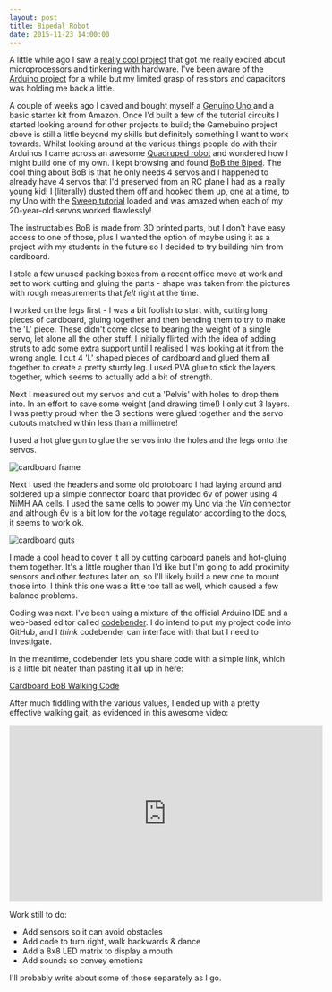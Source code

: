 ```yaml
---
layout: post
title: Bipedal Robot
date: 2015-11-23 14:00:00
---
```

A little while ago I saw a [really cool project][GAMEBUINO] that got me really excited
about microprocessors and tinkering with hardware. I've been aware of the [Arduino project][ARDUINO]
for a while but my limited grasp of resistors and capacitors was holding me back a little.

A couple of weeks ago I caved and bought myself a [Genuino Uno ][UNO] and a basic starter kit from
Amazon. Once I'd built a few of the tutorial circuits I started looking around for other projects to
build; the Gamebuino project above is still a little beyond my skills but definitely something I want
to work towards. Whilst looking around at the various things people do with their Arduinos I came across
an awesome [Quadruped robot][QUAD] and wondered how I might build one of my own. I kept browsing and
found [BoB the Biped][BOB]. The cool thing about BoB is that he only needs 4 servos and I happened to
already have 4 servos that I'd preserved from an RC plane I had as a really young kid! I (literally)
dusted them off and hooked them up, one at a time, to my Uno with the [Sweep tutorial][SWEEP]
loaded and was amazed when each of my 20-year-old servos worked flawlessly!

The instructables BoB is made from 3D printed parts, but I don't have easy access to one of those, plus
I wanted the option of maybe using it as a project with my students in the future so I decided to try
building him from cardboard.

I stole a few unused packing boxes from a recent office move at work and set to work cutting and gluing
the parts - shape was taken from the pictures with rough measurements that *felt* right at the time.

I worked on the legs first - I was a bit foolish to start with, cutting long pieces of cardboard, 
gluing together and then bending them to try to make the 'L' piece. These didn't come close to 
bearing the weight of a single servo, let alone all the other stuff. I initially flirted with 
the idea of adding struts to add some extra support until I realised I was looking at it from the 
wrong angle. I cut 4 'L' shaped pieces of cardboard and glued them all together to create a pretty 
sturdy leg. I used PVA glue to stick the layers together, which seems to actually add a bit of strength.

Next I measured out my servos and cut a 'Pelvis' with holes to drop them into. In an effort 
to save some weight (and drawing time!) I only cut 3 layers. I was pretty proud when the 3 sections
were glued together and the servo cutouts matched within less than a millimetre!

I used a hot glue gun to glue the servos into the holes and the legs onto the servos.

![cardboard frame][IMG1]

Next I used the headers and some old protoboard I had laying around and soldered up a simple connector
board that provided 6v of power using 4 NiMH AA cells. I used the same cells to power my Uno via the *Vin*
connector and although 6v is a bit low for the voltage regulator according to the docs, it seems to 
work ok.

![cardboard guts][IMG2]

I made a cool head to cover it all by cutting carboard panels and hot-gluing them together. It's a little
rougher than I'd like but I'm going to add proximity sensors and other features later on, so I'll likely
build a new one to mount those into. I think this one was a little too tall as well, which caused a few
balance problems.

Coding was next. I've been using a mixture of the official Arduino IDE and a web-based editor called
[codebender][CODEBENDER]. I do intend to put my project code into GitHub, and I *think* codebender can
interface with that but I need to investigate.

In the meantime, codebender lets you share code with a simple link, which is a little bit neater than
pasting it all up in here:

[Cardboard BoB Walking Code][CODE]

After much fiddling with the various values, I ended up with a pretty effective walking gait, as evidenced
in this awesome video:

<iframe width="560" height="315" src="https://www.youtube.com/embed/-FZkkjjwWhg" frameborder="0" allowfullscreen></iframe>

Work still to do:

* Add sensors so it can avoid obstacles
* Add code to turn right, walk backwards & dance
* Add a 8x8 LED matrix to display a mouth
* Add sounds so convey emotions

I'll probably write about some of those separately as I go.


[GAMEBUINO]: http://gamebuino.com/
[CMOY]: https://en.wikipedia.org/wiki/CMoy
[ARDUINO]: http://www.arduino.cc
[UNO]: https://www.arduino.cc/en/Main/ArduinoBoardUno
[QUAD]: http://engineer-this.com/Quadruped.shtml
[BOB]: http://www.instructables.com/id/BoB-the-BiPed/
[SWEEP]: https://www.arduino.cc/en/Tutorial/Sweep
[IMG1]: http://www.subdimension.co.uk/files/2015-11-23-Bipedal-Robot/robot.jpg
[IMG2]: http://www.subdimension.co.uk/files/2015-11-23-Bipedal-Robot/robot2.jpg
[CODEBENDER]: https://codebender.cc/
[CODE]: https://codebender.cc/sketch:183719